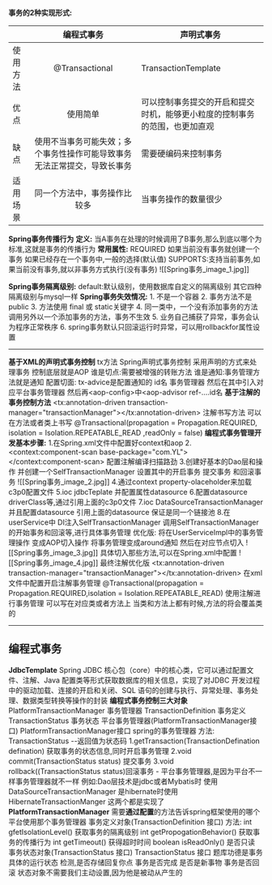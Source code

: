 **事务的2种实现形式:**

|          |                                编程式事务                                | 声明式事务                                                                 |
| -------- |:------------------------------------------------------------------------:| -------------------------------------------------------------------------- |
| 使用方法 |                              @Transactional                              | TransactionTemplate                                                        |
| 优点     |                                 使用简单                                 | 可以控制事务提交的开启和提交时机，能够更小粒度的控制事务的范围，也更加直观 |
| 缺点     | 使用不当事务可能失效；多个事务性操作可能导致事务无法正常提交，导致长事务 | 需要硬编码来控制事务                                                       |
| 适用场景 |                       同一个方法中，事务操作比较多                       | 当事务操作的数量很少                                                       |
**Spring事务传播行为**
	**定义:** 当A事务在处理的时候调用了B事务,那么到底以哪个为标准,这就是事务的传播行为
	**常用属性:**
	REQUIRED 如果当前没有事务就创建一个事务 如果已经存在一个事务中,一般的选择(默认值)
	SUPPORTS:支持当前事务,如果当前没有事务,就以非事务方式执行(没有事务)
	![[Spring事务_image_1.jpg]]

**Spring事务隔离级别:**
	default:默认级别，使用数据库自定义的隔离级别
	其它四种隔离级别与mysql一样
**Spring事务失效情况:**
	1. 不是一个容器
	2. 事务方法不是public
	3. 方法使用 final 或 static关键字
	4. 同一类中，一个没有添加事务的方法调用另外以一个添加事务的方法，事务不生效
	5. 业务自己捕获了异常，事务会认为程序正常秩序
	6. spring事务默认只回滚运行时异常，可以用rollbackfor属性设置

---
**基于XML的声明式事务控制**
	tx方法
	Spring声明式事务控制 采用声明的方式来处理事务
	控制底层就是AOP
	谁是切点:需要被增强的转账方法
	谁是通知:事务管理方法就是通知
	配置切面:
	tx-advice是配置通知的 id名 事务管理器 然后在其中引入对应平台事务管理器
	然后再\<aop-config>中<aop-advisor ref-....id名
**基于注解的事务控制方法**
	<!--开启事务注解-->
	<tx:annotation-driven transaction-manager="transactionManager"></tx:annotation-driven>
	注解书写方法 可以在方法或者类上书写
	@Transactional(propagation = Propagation.REQUIRED,
	isolation = Isolation.REPEATABLE_READ ,readOnly = false)
**编程式事务管理开发基本步骤:**
	1.在Spring.xml文件中配置好context和aop
	2.<context:component-scan base-package="com.YL">
	</context:component-scan> 配置注解编译扫描路劲
	3.创建好基本的Dao层和操作
	并创建一个SelfTransactionManager
	设置其中的开启事务 提交事务 和回滚事务
	![[Spring事务_image_2.jpg]]
	4.通过context property-olaceholder来加载c3p0配置文件
	5.ioc jdbcTeplate 并配置属性datasource
	6.配置datasource driverClass等,通过引用上面的c3p0文件
	7.ioc DataSourceTransactionManager
	并且配置datasource 引用上面的datasource
	保证是同一个链接池
	8.在userService中 DI注入SelfTransactionManager
	调用SelfTransactionManager的开始事务和回滚等,进行具体事务管理
优化版:
	将在UserServiceImpl中的事务管理操作
	变成AOP切入操作 将事务管理变成around通知
	然后在对应节点切入
	![[Spring事务_image_3.jpg]]
	具体切入那些方法,可以在Spring.xml中配置
	![[Spring事务_image_4.jpg]]
最终注解优化版
	<tx:annotation-driven transaction-manager="transactionManager"></tx:annotation-driven>
	在xml文件中配置开启注解事务管理
	@Transactional(propagation = Propagation.REQUIRED,isolation = Isolation.REPEATABLE_READ)
	使用注解进行事务管理
	可以写在对应类或者方法上
	当类和方法上都有时候,方法的将会覆盖类的


---
## 编程式事务
**JdbcTemplate**
	Spring JDBC 核心包（core）中的核心类，它可以通过配置文件、注解、Java 配置类等形式获取数据库的相关信息，实现了对JDBC 开发过程中的驱动加载、连接的开启和关闭、SQL 语句的创建与执行、异常处理、事务处理、数据类型转换等操作的封装
**编程式事务控制三大对象**
	PlatformTransactionManager 事务管理器
	TransactionDefinition 事务定义
	TransactionStatus 事务状态
平台事务管理器(PlatformTransactionManager接口)
	PlatformTransactionManager接口 spring的事务管理器
	方法:
	TransactionStatus --返回值为状态码
	1.getTransaction(TransactionDefination defination)
	获取事务的状态信息,同时开启事务管理
	2.void commit(TransactionStatus status) 提交事务
	3.void rollback((TransactionStatus status)回滚事务
	-
	平台事务管理器,是因为平台不一样事务管理器就不一样
	例如:Dao层技术是jdbc或者Mybatis时 使用DataSourceTransactionManager
	是hibernate时使用HibernateTransactionManger
	这两个都是实现了**PlatformTransactionManager**
	需要**通过配置**的方法告诉spring框架使用的哪个平台使用那个事务管理器
事务定义对象(TransactionDefinition 接口)
	方法:
	int gfetIsolationLevel() 获取事务的隔离级别
	int getPropogationBehavior() 获取事务的传播行为
	int getTimeout() 获得超时时间
	boolean isReadOnly() 是否只读
事务状态对象(TransactionStatus 接口)
	TransactionStatus 接口 题库功德是事务具体的运行状态
	检测,是否存储回复你点
	事务是否完成
	是否是新事物
	事务是否回滚
	状态对象不需要我们主动设置,因为他是被动从产生的








